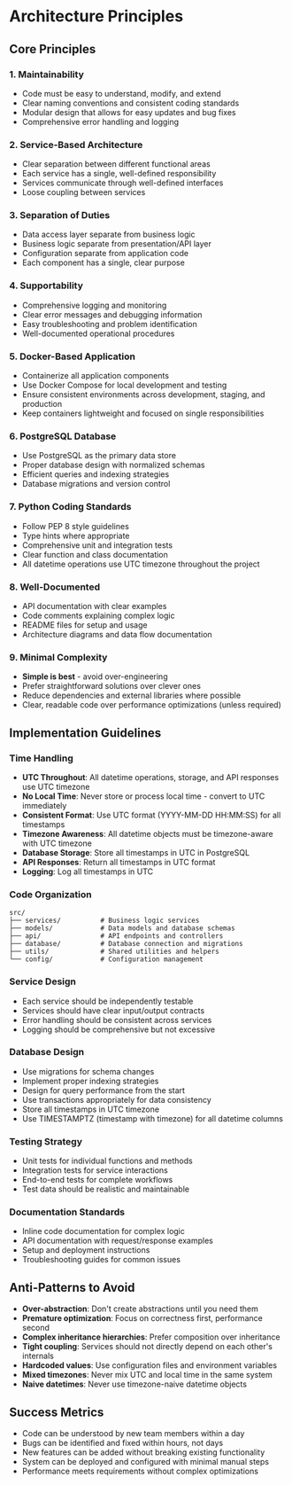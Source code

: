 # Architecture Principles

## Core Principles

### 1. Maintainability
- Code must be easy to understand, modify, and extend
- Clear naming conventions and consistent coding standards
- Modular design that allows for easy updates and bug fixes
- Comprehensive error handling and logging

### 2. Service-Based Architecture
- Clear separation between different functional areas
- Each service has a single, well-defined responsibility
- Services communicate through well-defined interfaces
- Loose coupling between services

### 3. Separation of Duties
- Data access layer separate from business logic
- Business logic separate from presentation/API layer
- Configuration separate from application code
- Each component has a single, clear purpose

### 4. Supportability
- Comprehensive logging and monitoring
- Clear error messages and debugging information
- Easy troubleshooting and problem identification
- Well-documented operational procedures

### 5. Docker-Based Application
- Containerize all application components
- Use Docker Compose for local development and testing
- Ensure consistent environments across development, staging, and production
- Keep containers lightweight and focused on single responsibilities

### 6. PostgreSQL Database
- Use PostgreSQL as the primary data store
- Proper database design with normalized schemas
- Efficient queries and indexing strategies
- Database migrations and version control

### 7. Python Coding Standards
- Follow PEP 8 style guidelines
- Type hints where appropriate
- Comprehensive unit and integration tests
- Clear function and class documentation
- All datetime operations use UTC timezone throughout the project

### 8. Well-Documented
- API documentation with clear examples
- Code comments explaining complex logic
- README files for setup and usage
- Architecture diagrams and data flow documentation

### 9. Minimal Complexity
- **Simple is best** - avoid over-engineering
- Prefer straightforward solutions over clever ones
- Reduce dependencies and external libraries where possible
- Clear, readable code over performance optimizations (unless required)

## Implementation Guidelines

### Time Handling
- **UTC Throughout**: All datetime operations, storage, and API responses use UTC timezone
- **No Local Time**: Never store or process local time - convert to UTC immediately
- **Consistent Format**: Use UTC format (YYYY-MM-DD HH:MM:SS) for all timestamps
- **Timezone Awareness**: All datetime objects must be timezone-aware with UTC timezone
- **Database Storage**: Store all timestamps in UTC in PostgreSQL
- **API Responses**: Return all timestamps in UTC format
- **Logging**: Log all timestamps in UTC

### Code Organization
```
src/
├── services/          # Business logic services
├── models/            # Data models and database schemas
├── api/               # API endpoints and controllers
├── database/          # Database connection and migrations
├── utils/             # Shared utilities and helpers
└── config/            # Configuration management
```

### Service Design
- Each service should be independently testable
- Services should have clear input/output contracts
- Error handling should be consistent across services
- Logging should be comprehensive but not excessive

### Database Design
- Use migrations for schema changes
- Implement proper indexing strategies
- Design for query performance from the start
- Use transactions appropriately for data consistency
- Store all timestamps in UTC timezone
- Use TIMESTAMPTZ (timestamp with timezone) for all datetime columns

### Testing Strategy
- Unit tests for individual functions and methods
- Integration tests for service interactions
- End-to-end tests for complete workflows
- Test data should be realistic and maintainable

### Documentation Standards
- Inline code documentation for complex logic
- API documentation with request/response examples
- Setup and deployment instructions
- Troubleshooting guides for common issues

## Anti-Patterns to Avoid

- **Over-abstraction**: Don't create abstractions until you need them
- **Premature optimization**: Focus on correctness first, performance second
- **Complex inheritance hierarchies**: Prefer composition over inheritance
- **Tight coupling**: Services should not directly depend on each other's internals
- **Hardcoded values**: Use configuration files and environment variables
- **Mixed timezones**: Never mix UTC and local time in the same system
- **Naive datetimes**: Never use timezone-naive datetime objects

## Success Metrics

- Code can be understood by new team members within a day
- Bugs can be identified and fixed within hours, not days
- New features can be added without breaking existing functionality
- System can be deployed and configured with minimal manual steps
- Performance meets requirements without complex optimizations
